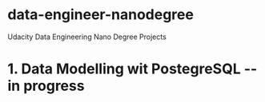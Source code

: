 # data-engineer-nanodegree
Udacity Data Engineering Nano Degree Projects

# 1. Data Modelling wit PostegreSQL -- in progress
